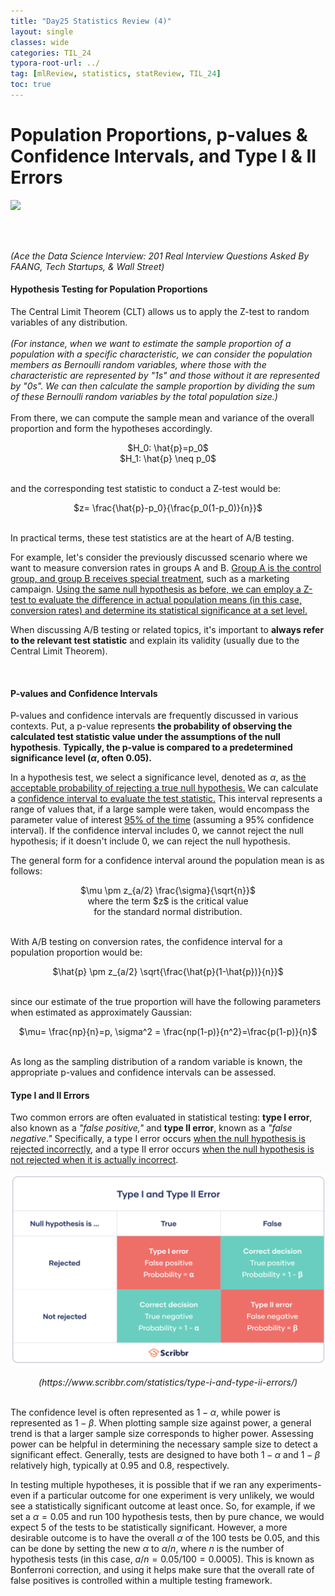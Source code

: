 ```yaml
---
title: "Day25 Statistics Review (4)"
layout: single
classes: wide
categories: TIL_24
typora-root-url: ../
tag: [mlReview, statistics, statReview, TIL_24]
toc: true 
---
```


# Population Proportions, p-values & Confidence Intervals, and Type I & II Errors

<img src="/blog/images/2024-06-20-TIL24_Day25/97DF18BE-8EA0-4940-8432-E5A557A74D1C_1_105_c.jpeg">

<br><br>

*(Ace the Data Science Interview: 201 Real Interview Questions Asked By FAANG, Tech Startups, & Wall Street)*

#### Hypothesis Testing for Population Proportions

The Central Limit Theorem (CLT) allows us to apply the Z-test to random variables of any distribution. <br><br>
*(For instance, when we want to estimate the sample proportion of a population with a specific characteristic, we can consider the population members as Bernoulli random variables, where those with the characteristic are represented by "1s" and those without it are represented by "0s". We can then calculate the sample proportion by dividing the sum of these Bernoulli random variables by the total population size.)* <br><br>From there, we can compute the sample mean and variance of the overall proportion and form the hypotheses accordingly.

<center>
  $H_0: \hat{p}=p_0$ <br>
  $H_1: \hat{p} \neq p_0$ <br><br>
</center>


and the corresponding test statistic to conduct a Z-test would be:

<center>
  $z= \frac{\hat{p}-p_0}{\frac{p_0(1-p_0)}{n}}$ <br><br>
</center>


In practical terms, these test statistics are at the heart of A/B testing. 

For example, let's consider the previously discussed scenario where we want to measure conversion rates in groups A and B. <u>Group A is the control group, and group B receives special treatment</u>, such as a marketing campaign. <u>Using the same null hypothesis as before, we can employ a Z-test to evaluate the difference in actual population means (in this case, conversion rates) and determine its statistical significance at a set level.</u>

When discussing A/B testing or related topics, it's important to **always refer to the relevant test statistic** and explain its validity (usually due to the Central Limit Theorem).

<br>

#### P-values and Confidence Intervals

P-values and confidence intervals are frequently discussed in various contexts. Put, a p-value represents **the probability of observing the calculated test statistic value under the assumptions of the null hypothesis**. **Typically, the p-value is compared to a predetermined significance level ($\alpha$, often 0.05).**

In a hypothesis test, we select a significance level, denoted as $\alpha$, as <u>the acceptable probability of rejecting a true null hypothesis.</u> We can calculate a <u>confidence interval to evaluate the test statistic.</u> This interval represents a range of values that, if a large sample were taken, would encompass the parameter value of interest <u>95% of the time</u> (assuming a 95% confidence interval). If the confidence interval includes 0, we cannot reject the null hypothesis; if it doesn't include 0, we can reject the null hypothesis.



The general form for a confidence interval around the population mean is as follows: 

<center>
  $\mu \pm z_{a/2} \frac{\sigma}{\sqrt{n}}$
  <br> where the term $z$ is the critical value <br>
  for the standard normal distribution.
</center>

<br>

With A/B testing on conversion rates, the confidence interval for a population proportion would be: 

<center>
  $\hat{p} \pm z_{a/2} \sqrt{\frac{\hat{p}(1-\hat{p})}{n}}$ <br><br>
</center>

since our estimate of the true proportion will have the following parameters when estimated as approximately Gaussian: 

<center>
  $\mu= \frac{np}{n}=p, \sigma^2 = \frac{np(1-p)}{n^2}=\frac{p(1-p)}{n}$ <br>
</center>



<br>

As long as the sampling distribution of a random variable is known, the appropriate p-values and confidence intervals can be assessed.



#### Type I and II Errors

Two common errors are often evaluated in statistical testing: **type I error**, also known as a *"false positive,"* and **type II error**, known as a *"false negative."* Specifically, a type I error occurs <u>when the null hypothesis is rejected incorrectly</u>, and a type II error occurs <u>when the null hypothesis is not rejected when it is actually incorrect</u>.



![image-20240802205318753](/images/2024-06-20-TIL24_Day25/image-20240802205318753.png)

<center>
  <I>(https://www.scribbr.com/statistics/type-i-and-type-ii-errors/)</I>
</center>

<br>

The confidence level is often represented as $1-\alpha$, while power is represented as $1 - β$. When plotting sample size against power, a general trend is that a larger sample size corresponds to higher power. Assessing power can be helpful in determining the necessary sample size to detect a significant effect. Generally, tests are designed to have both $1 - α$ and $1 - β$ relatively high, typically at 0.95 and 0.8, respectively.

In testing multiple hypotheses, it is possible that if we ran any experiments- even if a particular outcome for one experiment is very unlikely, we would see a statistically significant outcome at least once. So, for example, if we set a $\alpha=0.05$ and run 100 hypothesis tests, then by pure chance, we would expect 5 of the tests to be statistically significant. However, a more desirable outcome is to have the overall $\alpha$ of the 100 tests be 0.05, and this can be done by setting the new $\alpha$ to $\alpha / n$, where $n$ is the number of hypothesis tests (in this case, $a/n=0.05/100=0.0005$). This is known as Bonferroni correction, and using it helps make sure that the overall rate of false positives is controlled within a multiple testing framework.



<br><br>

